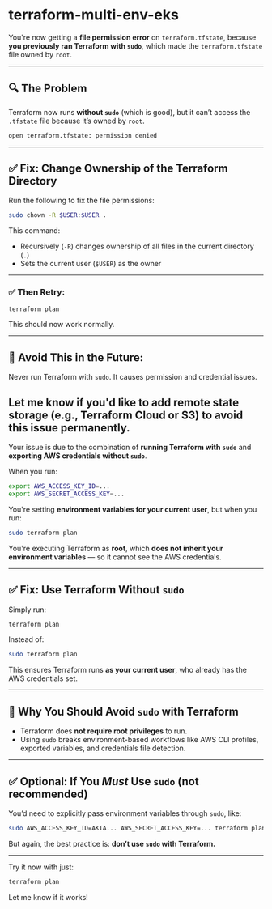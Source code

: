 # terraform-multi-env-eks

You're now getting a **file permission error** on `terraform.tfstate`, because **you previously ran Terraform with `sudo`**, which made the `terraform.tfstate` file owned by `root`.

---

## 🔍 The Problem

Terraform now runs **without `sudo`** (which is good), but it can’t access the `.tfstate` file because it’s owned by `root`.

```bash
open terraform.tfstate: permission denied
```

---

## ✅ Fix: Change Ownership of the Terraform Directory

Run the following to fix the file permissions:

```bash
sudo chown -R $USER:$USER .
```

This command:

* Recursively (`-R`) changes ownership of all files in the current directory (`.`)
* Sets the current user (`$USER`) as the owner

---

### ✅ Then Retry:

```bash
terraform plan
```

This should now work normally.

---

## 🛑 Avoid This in the Future:

Never run Terraform with `sudo`. It causes permission and credential issues.

Let me know if you'd like to add remote state storage (e.g., Terraform Cloud or S3) to avoid this issue permanently.
---

Your issue is due to the combination of **running Terraform with `sudo`** and **exporting AWS credentials without `sudo`**.

When you run:

```bash
export AWS_ACCESS_KEY_ID=...
export AWS_SECRET_ACCESS_KEY=...
```

You're setting **environment variables for your current user**, but when you run:

```bash
sudo terraform plan
```

You're executing Terraform as **root**, which **does not inherit your environment variables** — so it cannot see the AWS credentials.

---

## ✅ Fix: Use Terraform Without `sudo`

Simply run:

```bash
terraform plan
```

Instead of:

```bash
sudo terraform plan
```

This ensures Terraform runs **as your current user**, who already has the AWS credentials set.

---

## 🧠 Why You Should Avoid `sudo` with Terraform

* Terraform does **not require root privileges** to run.
* Using `sudo` breaks environment-based workflows like AWS CLI profiles, exported variables, and credentials file detection.

---

## ✅ Optional: If You *Must* Use `sudo` (not recommended)

You’d need to explicitly pass environment variables through `sudo`, like:

```bash
sudo AWS_ACCESS_KEY_ID=AKIA... AWS_SECRET_ACCESS_KEY=... terraform plan
```

But again, the best practice is: **don’t use `sudo` with Terraform.**

---

Try it now with just:

```bash
terraform plan
```

Let me know if it works!

